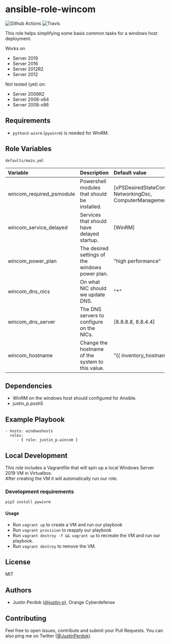 # ansible-role-wincom

![Github Actions](https://img.shields.io/github/workflow/status/justin-p/ansible-role-wincom/CI?label=Github%20Actions&logo=github&style=flat-square)
![Travis](https://img.shields.io/travis/justin-p/ansible-role-wincom?label=Travis&logo=travis&style=flat-square)

This role helps simplifying some basis common tasks for a windows host deployment.

Works on

- Server 2019
- Server 2016
- Server 2012R2
- Server 2012

Not tested (yet) on:

- Server 2008R2
- Server 2008-x64
- Server 2008-x86

## Requirements

- `python3-winrm` (`pywinrm`) is needed for WinRM.

## Role Variables

`defaults/main.yml`

| Variable                 | Description                                      | Default value                                                        |
| :----------------------- | :----------------------------------------------- | :------------------------------------------------------------------- |
| wincom_required_psmodule | Powershell modules that should be installed.     | [xPSDesiredStateConfiguration, NetworkingDsc, ComputerManagementDsc] |
| wincom_service_delayed   | Services that should have delayed startup.       | [WinRM]                                                              |
| wincom_power_plan        | The desired settings of the windows power plan.  | "high performance"                                                   |
| wincom_dns_nics          | On what NIC should we update DNS.                | "\*"                                                                 |
| wincom_dns_server        | The DNS servers to configure on the NICs.        | [8.8.8.8, 8.8.4.4]                                                   |
| wincom_hostname          | Change the hostname of the system to this value. | "{{ inventory_hostname }}"                                           |

## Dependencies

- WinRM on the windows host should configured for Ansible.
- justin_p.posh5

## Example Playbook

    - hosts: windowshosts
      roles:
         - { role: justin_p.wincom }

## Local Development

This role includes a Vagrantfile that will spin up a local Windows Server 2019 VM in Virtualbox.  
After creating the VM it will automatically run our role.

### Development requirements

`pip3 install pywinrm`

#### Usage

- Run `vagrant up` to create a VM and run our playbook
- Run `vagrant provision` to reapply our playbook
- Run `vagrant destroy -f && vagrant up` to recreate the VM and run our playbook.
- Run `vagrant destroy` to remove the VM.

## License

MIT

## Authors

- Justin Perdok ([@justin-p](https://github.com/justin-p/)), Orange Cyberdefense

## Contributing

Feel free to open issues, contribute and submit your Pull Requests. You can also ping me on Twitter ([@JustinPerdok](https://twitter.com/JustinPerdok)).
